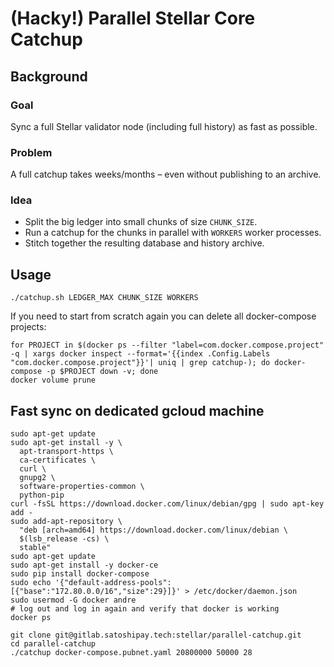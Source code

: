 # (Hacky!) Parallel Stellar Core Catchup

## Background

### Goal

Sync a full Stellar validator node (including full history) as fast as possible.

### Problem

A full catchup takes weeks/months – even without publishing to an archive.

### Idea

 * Split the big ledger into small chunks of size `CHUNK_SIZE`.
 * Run a catchup for the chunks in parallel with `WORKERS` worker processes.
 * Stitch together the resulting database and history archive.

## Usage

```
./catchup.sh LEDGER_MAX CHUNK_SIZE WORKERS
```

If you need to start from scratch again you can delete all docker-compose projects:

```
for PROJECT in $(docker ps --filter "label=com.docker.compose.project" -q | xargs docker inspect --format='{{index .Config.Labels "com.docker.compose.project"}}'| uniq | grep catchup-); do docker-compose -p $PROJECT down -v; done
docker volume prune
```

## Fast sync on dedicated gcloud machine

```
sudo apt-get update
sudo apt-get install -y \
  apt-transport-https \
  ca-certificates \
  curl \
  gnupg2 \
  software-properties-common \
  python-pip
curl -fsSL https://download.docker.com/linux/debian/gpg | sudo apt-key add -
sudo add-apt-repository \
  "deb [arch=amd64] https://download.docker.com/linux/debian \
  $(lsb_release -cs) \
  stable"
sudo apt-get update
sudo apt-get install -y docker-ce
sudo pip install docker-compose
sudo echo '{"default-address-pools":[{"base":"172.80.0.0/16","size":29}]}' > /etc/docker/daemon.json
sudo usermod -G docker andre
# log out and log in again and verify that docker is working
docker ps
```

```
git clone git@gitlab.satoshipay.tech:stellar/parallel-catchup.git
cd parallel-catchup
./catchup docker-compose.pubnet.yaml 20800000 50000 28
```
